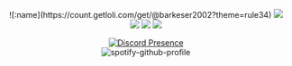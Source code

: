 
<p align="center">
   ![:name](https://count.getloli.com/get/@barkeser2002?theme=rule34)
   <a href="https://discord.com/users/637985724007841812" target"blank_"><img src="https://img.shields.io/badge/Barİskeser%20-111111.svg?&style=for-the-badge&logo=discord&logoColor=white"></a>
   <a href="https://www.instagram.com/baris_keser_" target"blank_"><img src="https://img.shields.io/badge/baris__keser__%20-111111.svg?&style=for-the-badge&logo=instagram&logoColor=white"></a>
   <a href="https://sptfy.com/barkeser2002" target"blank_"><img src="https://img.shields.io/badge/barkeser2002%20-111111.svg?&style=for-the-badge&logo=spotify&logoColor=white"></a>
   <a href="https://github.com/barkeser2002" target"blank_"><img src="https://img.shields.io/badge/barkeser2002%20-111111.svg?&style=for-the-badge&logo=github&logoColor=white"></a>
</p>
<div align="center">

[![Discord Presence](https://lanyard-profile-readme.vercel.app/api/637985724007841812?theme=dark&bg=06154a&animated=true&hideDiscrim=true&borderRadius=20px)](https://discord.com/users/637985724007841812)<br>
 </a>
 ![spotify-github-profile](https://spotify-github-profile.vercel.app/api/view?uid=barkeser2002&cover_image=true&theme=default&show_offline=true&background_color=121212&bar_color=53b14f&bar_color_cover=false)
</div>


